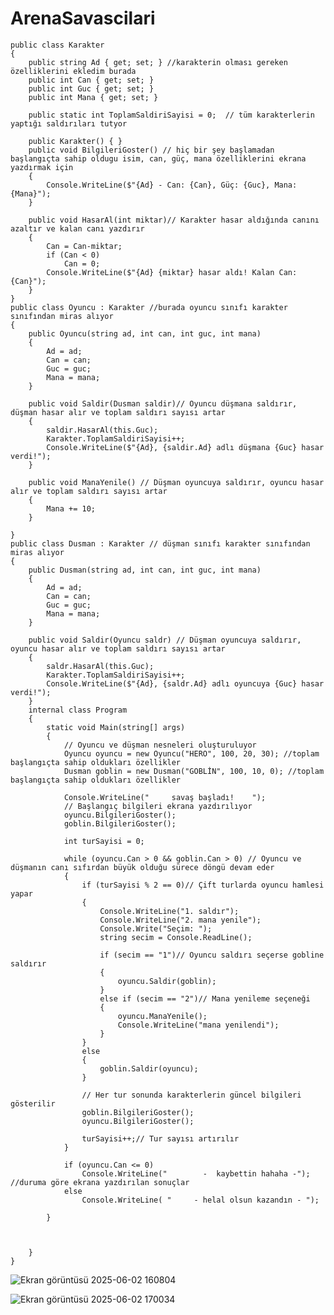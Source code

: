 # ArenaSavascilari

    public class Karakter
    {
        public string Ad { get; set; } //karakterin olması gereken özelliklerini ekledim burada
        public int Can { get; set; }  
        public int Guc { get; set; }
        public int Mana { get; set; }
      
        public static int ToplamSaldiriSayisi = 0;  // tüm karakterlerin yaptığı saldırıları tutyor

        public Karakter() { }
        public void BilgileriGoster() // hiç bir şey başlamadan başlangıçta sahip oldugu isim, can, güç, mana özelliklerini ekrana yazdırmak için
        {
            Console.WriteLine($"{Ad} - Can: {Can}, Güç: {Guc}, Mana: {Mana}");
        }
        
        public void HasarAl(int miktar)// Karakter hasar aldığında canını azaltır ve kalan canı yazdırır
        {
            Can = Can-miktar;
            if (Can < 0)
                Can = 0;
            Console.WriteLine($"{Ad} {miktar} hasar aldı! Kalan Can: {Can}");
        }
    }
    public class Oyuncu : Karakter //burada oyuncu sınıfı karakter sınıfından miras alıyor
    {
        public Oyuncu(string ad, int can, int guc, int mana)
        {
            Ad = ad;
            Can = can;
            Guc = guc;
            Mana = mana;
        }
        
        public void Saldir(Dusman saldir)// Oyuncu düşmana saldırır, düşman hasar alır ve toplam saldırı sayısı artar
        {
            saldir.HasarAl(this.Guc);
            Karakter.ToplamSaldiriSayisi++;
            Console.WriteLine($"{Ad}, {saldir.Ad} adlı düşmana {Guc} hasar verdi!");
        }
        
        public void ManaYenile() // Düşman oyuncuya saldırır, oyuncu hasar alır ve toplam saldırı sayısı artar
        {
            Mana += 10;
        }

    }
    public class Dusman : Karakter // düşman sınıfı karakter sınıfından miras alıyor
    {
        public Dusman(string ad, int can, int guc, int mana)
        {
            Ad = ad;
            Can = can;
            Guc = guc;
            Mana = mana;
        }

        public void Saldir(Oyuncu saldr) // Düşman oyuncuya saldırır, oyuncu hasar alır ve toplam saldırı sayısı artar
        {
            saldr.HasarAl(this.Guc);
            Karakter.ToplamSaldiriSayisi++; 
            Console.WriteLine($"{Ad}, {saldr.Ad} adlı oyuncuya {Guc} hasar verdi!");
        }
        internal class Program
        {
            static void Main(string[] args)
            {
                // Oyuncu ve düşman nesneleri oluşturuluyor
                Oyuncu oyuncu = new Oyuncu("HERO", 100, 20, 30); //toplam başlangıçta sahip oldukları özellikler
                Dusman goblin = new Dusman("GOBLİN", 100, 10, 0); //toplam başlangıçta sahip oldukları özellikler

                Console.WriteLine("     savaş başladı!    ");
                // Başlangıç bilgileri ekrana yazdırılıyor
                oyuncu.BilgileriGoster();
                goblin.BilgileriGoster();

                int turSayisi = 0;

                while (oyuncu.Can > 0 && goblin.Can > 0) // Oyuncu ve düşmanın canı sıfırdan büyük olduğu sürece döngü devam eder
                {
                    if (turSayisi % 2 == 0)// Çift turlarda oyuncu hamlesi yapar
                    {
                        Console.WriteLine("1. saldır");
                        Console.WriteLine("2. mana yenile");
                        Console.Write("Seçim: ");
                        string secim = Console.ReadLine();

                        if (secim == "1")// Oyuncu saldırı seçerse gobline saldırır
                        { 
                            oyuncu.Saldir(goblin);
                        }
                        else if (secim == "2")// Mana yenileme seçeneği
                        {
                            oyuncu.ManaYenile();
                            Console.WriteLine("mana yenilendi");
                        }
                    }
                    else
                    {
                        goblin.Saldir(oyuncu);
                    }

                    // Her tur sonunda karakterlerin güncel bilgileri gösterilir
                    goblin.BilgileriGoster();
                    oyuncu.BilgileriGoster();

                    turSayisi++;// Tur sayısı artırılır
                }

                if (oyuncu.Can <= 0)
                    Console.WriteLine("        -  kaybettin hahaha -"); //duruma göre ekrana yazdırılan sonuçlar
                else
                    Console.WriteLine( "     - helal olsun kazandın - ");

            }
      


        }
    }


    


   ![Ekran görüntüsü 2025-06-02 160804](https://github.com/user-attachments/assets/13e998c8-e10a-4a95-8376-acd328009a44)

    
  ![Ekran görüntüsü 2025-06-02 170034](https://github.com/user-attachments/assets/d47d072e-d78d-42cb-b088-ac708384b4ff)
  

